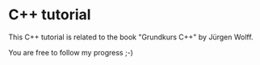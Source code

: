# C++ tutorial
This C++ tutorial is related to the book "Grundkurs C++" by J&uuml;rgen Wolff.

You are free to follow my progress ;-)